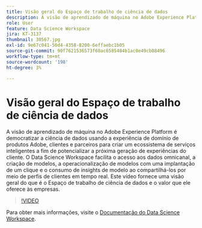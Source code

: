 ```yaml
---
title: Visão geral do Espaço de trabalho de ciência de dados
description: A visão de aprendizado de máquina no Adobe Experience Platform é democratizar a ciência de dados usando a experiência de domínio de produtos Adobe, clientes e parceiros para criar um ecossistema de serviços inteligentes a fim de potencializar a próxima geração de experiências do cliente. O Data Science Workspace facilita o acesso aos dados omnicanal, a criação de modelos, a operacionalização de modelos com uma implantação de um clique e o consumo de insights de modelo ao compartilhá-los por meio de perfis de clientes em tempo real. Este vídeo fornece uma visão geral do que é o Espaço de trabalho de ciência de dados e o valor que ele oferece às empresas.
role: User
feature: Data Science Workspace
jira: KT-3137
thumbnail: 30567.jpg
exl-id: 9e67c041-50d4-4358-8200-6effaebc1b05
source-git-commit: 90f7621536573f60ac6585404b1ac0e49cb08496
workflow-type: tm+mt
source-wordcount: '198'
ht-degree: 3%

---
```


# Visão geral do Espaço de trabalho de ciência de dados

A visão de aprendizado de máquina no Adobe Experience Platform é democratizar a ciência de dados usando a experiência de domínio de produtos Adobe, clientes e parceiros para criar um ecossistema de serviços inteligentes a fim de potencializar a próxima geração de experiências do cliente. O Data Science Workspace facilita o acesso aos dados omnicanal, a criação de modelos, a operacionalização de modelos com uma implantação de um clique e o consumo de insights de modelo ao compartilhá-los por meio de perfis de clientes em tempo real. Este vídeo fornece uma visão geral do que é o Espaço de trabalho de ciência de dados e o valor que ele oferece às empresas.

>[!VIDEO](https://video.tv.adobe.com/v/30567?quality=12&learn=on)

Para obter mais informações, visite o [Documentação do Data Science Workspace](https://experienceleague.adobe.com/docs/experience-platform/data-science-workspace/home.html?lang=pt-BR).